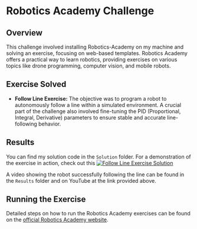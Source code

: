 # Robotics Academy Challenge

## Overview
This challenge involved installing Robotics-Academy on my machine and solving an exercise, focusing on web-based templates. Robotics Academy offers a practical way to learn robotics, providing exercises on various topics like drone programming, computer vision, and mobile robots.

## Exercise Solved
- **Follow Line Exercise:** The objective was to program a robot to autonomously follow a line within a simulated environment. A crucial part of the challenge also involved fine-tuning the PID (Proportional, Integral, Derivative) parameters to ensure stable and accurate line-following behavior. 

## Results
You can find my solution code in the `Solution` folder. For a demonstration of the exercise in action, check out this [![Follow Line Exercise Solution](http://img.youtube.com/vi/cS06bV08THM/0.jpg)](http://www.youtube.com/watch?v=cS06bV08THM "Follow Line Exercise Solution")

A video showing the robot successfully following the line can be found in the `Results` folder and on YouTube at the link provided above.

## Running the Exercise
Detailed steps on how to run the Robotics Academy exercises can be found on the [official Robotics Academy website](https://jderobot.github.io/RoboticsAcademy/).

